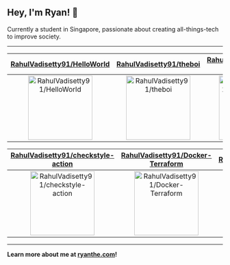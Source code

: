 ## Hey, I'm Ryan! 👋

Currently a student in Singapore, passionate about creating all-things-tech to improve society.

---

| [RahulVadisetty91/HelloWorld](https://github.com/RahulVadisetty91/HelloWorld) | [RahulVadisetty91/theboi](https://github.com/RahulVadisetty91/theboi) | [RahulVadisetty91/github-update-readme](https://github.com/RahulVadisetty91/github-update-readme) |
| :-: | :-: | :-: |
| <a href="https://github.com/RahulVadisetty91/HelloWorld"><img src="https://github.com/RahulVadisetty91/HelloWorld/raw/master/DISPLAY.jpg" alt="RahulVadisetty91/HelloWorld" title="RahulVadisetty91/HelloWorld" width="150" height="150"></a> | <a href="https://github.com/RahulVadisetty91/theboi"><img src="https://github.com/RahulVadisetty91/theboi/raw/master/DISPLAY.jpg" alt="RahulVadisetty91/theboi" title="RahulVadisetty91/theboi" width="150" height="150"></a> | <a href="https://github.com/RahulVadisetty91/github-update-readme"><img src="https://github.com/RahulVadisetty91/github-update-readme/raw/master/DISPLAY.jpg" alt="RahulVadisetty91/github-update-readme" title="RahulVadisetty91/github-update-readme" width="150" height="150"></a> |

| [RahulVadisetty91/checkstyle-action](https://github.com/RahulVadisetty91/checkstyle-action) | [RahulVadisetty91/Docker-Terraform](https://github.com/RahulVadisetty91/Docker-Terraform) | [RahulVadisetty91/.github](https://github.com/RahulVadisetty91/.github) |
| :-: | :-: | :-: |
| <a href="https://github.com/RahulVadisetty91/checkstyle-action"><img src="https://github.com/RahulVadisetty91/HelloWorld/raw/master/DISPLAY.jpg" alt="RahulVadisetty91/checkstyle-action" title="RahulVadisetty91/checkstyle-action" width="150" height="150"></a> | <a href="https://github.com/RahulVadisetty91/Docker-Terraform"><img src="https://github.com/RahulVadisetty91/HelloWorld/raw/master/DISPLAY.jpg" alt="RahulVadisetty91/Docker-Terraform" title="RahulVadisetty91/Docker-Terraform" width="150" height="150"></a> | <a href="https://github.com/RahulVadisetty91/.github"><img src="https://github.com/RahulVadisetty91/HelloWorld/raw/master/DISPLAY.jpg" alt="RahulVadisetty91/.github" title="RahulVadisetty91/.github" width="150" height="150"></a> |



---

**Learn more about me at [ryanthe.com](https://www.ryanthe.com)!**